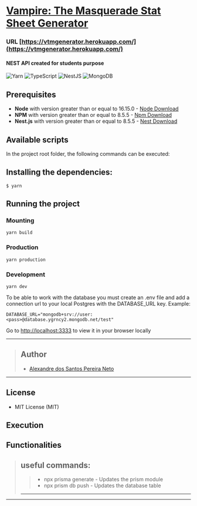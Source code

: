 # [Vampire: The Masquerade Stat Sheet Generator]('https://vtmgenerator.herokuapp.com/')

### URL [https://vtmgenerator.herokuapp.com/](https://vtmgenerator.herokuapp.com/)

#### NEST API created for students purpose

![Yarn](https://img.shields.io/badge/yarn-%232C8EBB.svg?style=for-the-badge&logo=yarn&logoColor=white)
![TypeScript](https://img.shields.io/badge/typescript-%23007ACC.svg?style=for-the-badge&logo=typescript&logoColor=white)
![NestJS](https://img.shields.io/badge/nestjs-%23E0234E.svg?style=for-the-badge&logo=nestjs&logoColor=white)
![MongoDB](https://img.shields.io/badge/MongoDB-%234ea94b.svg?style=for-the-badge&logo=mongodb&logoColor=white)

## Prerequisites

- **Node** with version greater than or equal to 16.15.0 - [Node Download](https://nodejs.org/pt-br/download/)
- **NPM** with version greater than or equal to 8.5.5 - [Npm Download](https://www.npmjs.com/package/download)
- **Nest.js** with version greater than or equal to 8.5.5 - [Nest Download](https://docs.nestjs.com/)

## Available scripts

In the project root folder, the following commands can be executed:

## Installing the dependencies:

```
$ yarn
```

## Running the project

### Mounting

```
yarn build
```

### Production

```
yarn production
```

### Development

```
yarn dev
```

To be able to work with the database you must create an .env file and add a connection url to your local Postgres with the DATABASE_URL key.
Example:

```
DATABASE_URL="mongodb+srv://user:<pass>@database.ygrncy2.mongodb.net/test"
```

Go to [http://localhost:3333](http://localhost:3333) to view it in your browser locally

---

> ## Author
>
> - [Alexandre dos Santos Pereira Neto](https://github.com/Malkavianson)

---

## License

- MIT License (MIT)

## Execution

## Functionalities


> ## useful commands:
>
> > - npx prisma generate - Updates the prism module
> > - npx prism db push - Updates the database table
>
> ---

---
